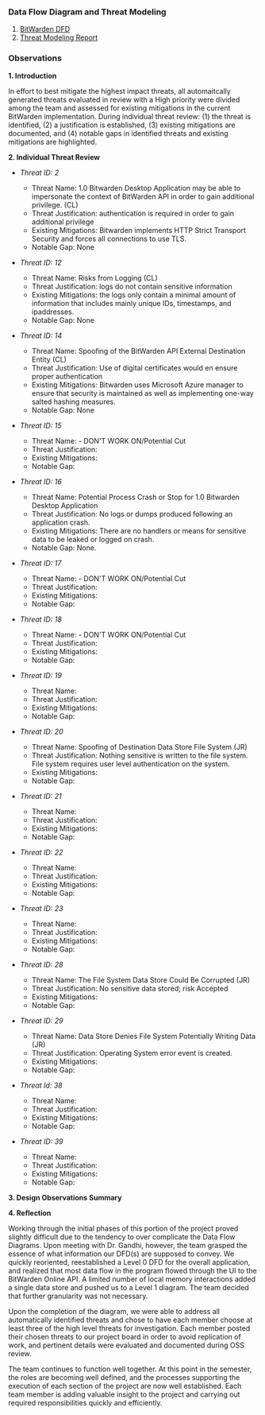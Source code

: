### Data Flow Diagram and Threat Modeling

1. [BitWarden DFD](https://github.com/DoctorEww/software-assurance/blob/main/Design/readme.md)
2. [Threat Modeling Report](https://htmlpreview.github.io/?https://github.com/DoctorEww/software-assurance/blob/main/Design/BitWarden_Report.html)

### Observations

**1. Introduction**

In effort to best mitigate the highest impact threats, all automaitcally generated threats evaluated in review with a High priority were divided among the team and assessed for existing mitigations in the current BitWarden implementation. During individual threat review: (1) the threat is identified, (2) a justification is established, (3) existing mitigations are documented, and (4) notable gaps in identified threats and existing mitigations are highlighted. 

**2. Individual Threat Review**
  - *Threat ID:  2*
    - Threat Name: 1.0 Bitwarden Desktop Application may be able to impersonate the context of BitWarden API in order to gain additional privilege. (CL)
    - Threat Justification: authentication is required in order to gain additional privilege
    - Existing Mitigations: Bitwarden implements HTTP Strict Transport Security and forces all connections to use TLS.
    - Notable Gap: None
    
  - *Threat ID: 12*
    - Threat Name: Risks from Logging (CL)
    - Threat Justification: logs do not contain sensitive information
    - Existing Mitigations: the logs only contain a minimal amount of information that includes mainly unique IDs, timestamps, and ipaddresses.
    - Notable Gap: None
  - *Threat ID: 14*
    - Threat Name: Spoofing of the BitWarden API External Destination Entity (CL)
    - Threat Justification: Use of digital certificates would en ensure proper authentication
    - Existing Mitigations: Bitwarden uses Microsoft Azure manager to ensure that security is maintained as well as implementing one-way salted hashing measures.
    - Notable Gap: None
  - *Threat ID: 15*
    - Threat Name: - DON'T WORK ON/Potential Cut
    - Threat Justification:
    - Existing Mitigations:
    - Notable Gap:
  - *Threat ID: 16*
    - Threat Name: Potential Process Crash or Stop for 1.0 Bitwarden Desktop Application
    - Threat Justification: No logs or dumps produced following an application crash.
    - Existing Mitigations: There are no handlers or means for sensitive data to be leaked or logged on crash.
    - Notable Gap: None.
  - *Threat ID: 17*
    - Threat Name: - DON'T WORK ON/Potential Cut
    - Threat Justification:
    - Existing Mitigations:
    - Notable Gap:
  - *Threat ID: 18*
    - Threat Name: - DON'T WORK ON/Potential Cut
    - Threat Justification:
    - Existing Mitigations:
    - Notable Gap:
  - *Threat ID: 19*
    - Threat Name:
    - Threat Justification:
    - Existing Mitigations:
    - Notable Gap:
  - *Threat ID: 20*
    - Threat Name: Spoofing of Destination Data Store File System (JR)
    - Threat Justification: Nothing sensitive is written to the file system. File system requires user level authentication on the system.
    - Existing Mitigations:
    - Notable Gap:
  - *Threat ID: 21*
    - Threat Name:
    - Threat Justification:
    - Existing Mitigations:
    - Notable Gap:
  - *Threat ID: 22*
    - Threat Name:
    - Threat Justification:
    - Existing Mitigations:
    - Notable Gap:
  - *Threat ID: 23*
    - Threat Name:
    - Threat Justification:
    - Existing Mitigations:
    - Notable Gap:
  - *Threat ID: 28*
    - Threat Name: The File System Data Store Could Be Corrupted (JR)
    - Threat Justification: No sensitive data stored; risk Accepted
    - Existing Mitigations:
    - Notable Gap:
  - *Threat ID: 29*
    - Threat Name: Data Store Denies File System Potentially Writing Data (JR)
    - Threat Justification: Operating System error event is created.
    - Existing Mitigations:
    - Notable Gap:
  - *Threat Id: 38*
    - Threat Name:
    - Threat Justification:
    - Existing Mitigations:
    - Notable Gap:
  - *Threat ID: 39*
    - Threat Name:
    - Threat Justification:
    - Existing Mitigations:
    - Notable Gap:
  
**3. Design Observations Summary**

**4. Reflection**

Working through the initial phases of this portion of the project proved slightly difficult due to the tendency to over complicate the Data Flow Diagrams. Upon meeting with Dr. Gandhi, however, the team grasped the essence of what information our DFD(s) are supposed to convey. We quickly reoriented, reestablished a Level 0 DFD for the overall application, and realized that most data flow in the program flowed through the UI to the BitWarden Online API. A limited number of local memory interactions added a single data store and pushed us to a Level 1 diagram. The team decided that further granularity was not necessary.

Upon the completion of the diagram, we were able to address all automatically identified threats and chose to have each member choose at least three of the high level threats for investigation. Each member posted their chosen threats to our project board in order to avoid replication of work, and pertinent details were evaluated and documented during OSS review.

The team continues to function well together. At this point in the semester, the roles are becoming well defined, and the processes supporting the execution of each section of the project are now well established. Each team member is adding valuable insight to the project and carrying out required responsibilities quickly and efficiently.
